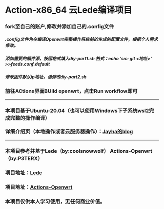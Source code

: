 <!DOCTYPE html>
<html lang="en">
<head>

</head>
<body>
    <h1>Action-x86_64 云Lede编译项目</h1>
    <h3>fork至自己的账户,修改并添加自己的.config文件</h3>
    <h5>.config文件为在编译Openwrt完整操作系统前的生成的配置文件，根据个人需求修改。</h5>
    <h5>添加需要的插件源，按照格式填入diy-part1.sh
        格式：echo 'src-git <name>  <地址>' >>feeds.conf.default</h5>
    <h5>修改固件默认ip地址，请修改diy-part2.sh</h5>
    <h3>前往ACtions界面BUild openwrt，点击Run workflow即可</h3>
    <hr size="1px" color="black"/>
    <h3>本项目基于Ubuntu-20.04（也可以使用Windows下子系统wsl2完成完整的操作编译）
    <br /><br />详细介绍页（本地操作或者云服务器操作）：<a href="http://www.huadao.art/">Jayha的blog</a></h3>
    <hr size="1px" color="black"/>
    <h3>本项目参考并基于Lede（by:coolsnowwolf） Actions-Openwrt（by:P3TERX）</h3> 
    <h3>项目地址：<a href="https://github.com/coolsnowwolf/lede">Lede</a></h3>
    <h3>项目地址：<a href="https://github.com/P3TERX/Actions-OpenWrt">Actions-Openwrt</a></h3>
    <h3>本项目仅供本人学习使用，无任何商业价值。</h3>
</body>
</html>